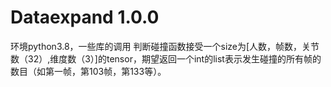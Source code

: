 # Dataexpand 1.0.0
环境python3.8，一些库的调用
判断碰撞函数接受一个size为[人数，帧数，关节数（32）,维度数（3）]的tensor，期望返回一个int的list表示发生碰撞的所有帧的数目（如第一帧，第103帧，第133等）。